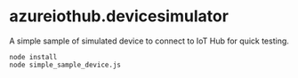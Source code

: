 # azureiothub.devicesimulator
A simple sample of simulated device to connect to IoT Hub for quick testing.

```
node install
node simple_sample_device.js
```
